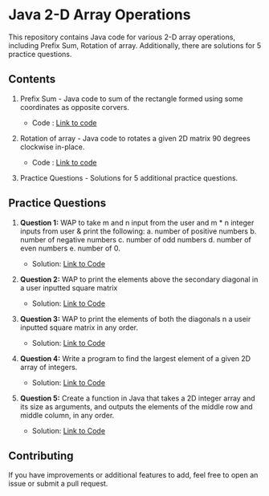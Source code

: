 # Java 2-D Array Operations

This repository contains Java code for various 2-D array operations, including Prefix Sum, Rotation of array. Additionally, there are solutions for 5 practice questions.

## Contents

1. Prefix Sum - Java code to sum of the rectangle formed using some coordinates as opposite corvers.
   - Code : [Link to code](https://github.com/adityaprajapati10/DSA-Java/blob/main/2-D%20ARRAY/PrefixSum.java)
2. Rotation of array - Java code to rotates a given 2D matrix 90 degrees clockwise in-place.
   - Code : [Link to code](https://github.com/adityaprajapati10/DSA-Java/blob/main/2-D%20ARRAY/Rotation.java)
    
3. Practice Questions - Solutions for 5 additional practice questions.

## Practice Questions

1. **Question 1:** WAP to take m and n input from the user and m * n integer inputs from user & print the following:
                     a. number of positive numbers
                     b. number of negative numbers
                     c. number of odd numbers
                     d. number of even numbers
                     e. number of 0.
   - Solution: [Link to Code](https://github.com/adityaprajapati10/DSA-Java/blob/main/2-D%20ARRAY/Ques01.java)

2. **Question 2:** WAP to print the elements above the secondary diagonal in a user inputted square matrix
   - Solution: [Link to Code](https://github.com/adityaprajapati10/DSA-Java/blob/main/2-D%20ARRAY/Ques02.java)

3. **Question 3:** WAP to print the elements of both the diagonals n a useir inputted square matrix in any order.
   - Solution: [Link to Code](https://github.com/adityaprajapati10/DSA-Java/blob/main/2-D%20ARRAY/Ques03.java)
     
4. **Question 4:** Write a program to find the largest element of a given 2D array of integers.
   - Solution: [Link to Code](https://github.com/adityaprajapati10/DSA-Java/blob/main/2-D%20ARRAY/Ques04.java)

5. **Question 5:** Create a function in Java that takes a 2D integer array and its size as arguments, and outputs the elements of the middle row and middle column, in any order.
   - Solution: [Link to Code](https://github.com/adityaprajapati10/DSA-Java/blob/main/2-D%20ARRAY/Ques05.java)

     
## Contributing

If you have improvements or additional features to add, feel free to open an issue or submit a pull request.


